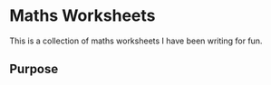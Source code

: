 # Maths Worksheets

This is a collection of maths worksheets I have been
writing for fun.

## Purpose
